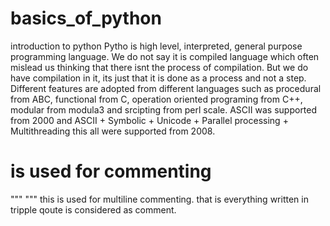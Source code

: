 # basics_of_python
introduction to python
Pytho is high level, interpreted, general purpose programming language.
We do not say it is compiled language which often mislead us thinking that there isnt the process of compilation.
But we do have compilation in it, its just that it is done as a process and not a step.
Different features are adopted from different languages such as procedural from ABC, functional from C, operation oriented programing from C++, modular from modula3 and srcipting from perl scale.
ASCII was supported from 2000 and ASCII + Symbolic + Unicode + Parallel processing + Multithreading this all were supported from 2008.
# is used for commenting 
""" """ this is used for multiline commenting. that is everything written in tripple qoute is considered as comment.

